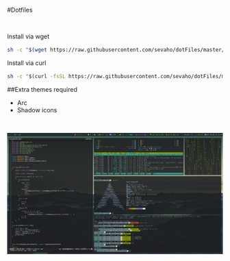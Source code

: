 #Dotfiles

&nbsp;

Install via wget

```bash
sh -c "$(wget https://raw.githubusercontent.com/sevaho/dotFiles/master/install.sh -O -)"
```

Install via curl

```bash
sh -c "$(curl -fsSL https://raw.githubusercontent.com/sevaho/dotFiles/master/install.sh)"
```

##Extra themes required

- Arc
- Shadow icons

&nbsp;

![DE](https://github.com/sevaho/dotFiles/blob/master/img/DE.png)
